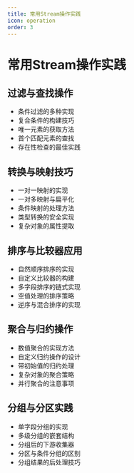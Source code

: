 ```yaml
---
title: 常用Stream操作实践
icon: operation
order: 3
---
```


# 常用Stream操作实践

## 过滤与查找操作

- 条件过滤的多种实现
- 复合条件的构建技巧
- 唯一元素的获取方法
- 首个匹配元素的查找
- 存在性检查的最佳实践

## 转换与映射技巧

- 一对一映射的实现
- 一对多映射与扁平化
- 条件映射的处理方法
- 类型转换的安全实现
- 复杂对象的属性提取

## 排序与比较器应用

- 自然顺序排序的实现
- 自定义比较器的构建
- 多字段排序的链式实现
- 空值处理的排序策略
- 逆序与混合排序的实现

## 聚合与归约操作

- 数值聚合的实现方法
- 自定义归约操作的设计
- 带初始值的归约处理
- 复杂对象的聚合策略
- 并行聚合的注意事项

## 分组与分区实践

- 单字段分组的实现
- 多级分组的嵌套结构
- 分组后的下游收集器
- 分区与条件分组的区别
- 分组结果的后处理技巧
